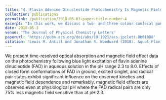 ```yaml
---
title: "4. Flavin Adenine Dinucleotide Photochemistry Is Magnetic Field Sensitive at Physiological pH"
collection: publications
permalink: /publication/2018-05-03-paper-title-number-4
excerpt: "In this work, we discuss a two- and three-colour confocal pump-probe microscopic approach.<br/><img src='/images/FADpH.jpg'>"
date: 2018-05-3
venue: 'The Journal of Physical Chemistry Letters'
paperurl: 'https://pubs.acs.org/doi/abs/10.1021/acs.jpclett.8b01088'
citation: 'Lewis M. Antill and Jonathan R. Woodward (2018). &quot;Flavin Adenine Dinucleotide Photochemistry Is Magnetic Field Sensitive at Physiological pH.&quot; <i>The Journal of Physical Chemistry Letters</i>, 9, 10, 2691-2696.'
---
```

We present time-resolved optical absorption and magnetic field effect data on the photochemistry following blue light excitation of flavin adenine dinucleotide (FAD) in aqueous solution in the pH range 2.3 to 8.0. Effects of closed form conformations of FAD in ground, excited singlet, and radical pair states exhibit significant influence on the observed kinetics and magnetic field dependence and remarkably, magnetic field effects are observed even at physiological pH where the FAD radical pairs are only 75% less magnetic field sensitive than at pH 2.3.